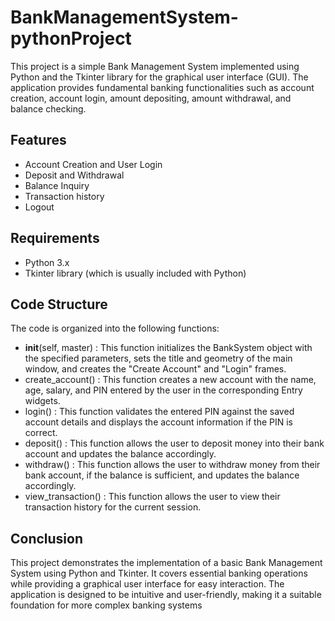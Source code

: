 # BankManagementSystem-pythonProject
This project is a simple Bank Management System implemented using Python and the Tkinter library for the graphical user interface (GUI). The application provides fundamental banking functionalities such as account creation, account login, amount depositing, amount withdrawal, and balance checking.

## Features
+ Account Creation and User Login
+ Deposit and Withdrawal
+ Balance Inquiry
+ Transaction history
+ Logout

## Requirements
+ Python 3.x
+ Tkinter library (which is usually included with Python)

## Code Structure
The code is organized into the following functions:

+ __init__(self, master) : This function initializes the BankSystem object with the specified parameters, sets the title and geometry of the main window, and creates the "Create Account" and "Login" frames.
+ create_account() : This function creates a new account with the name, age, salary, and PIN entered by the user in the corresponding Entry widgets.
+ login() : This function validates the entered PIN against the saved account details and displays the account information if the PIN is correct.
+ deposit() : This function allows the user to deposit money into their bank account and updates the balance accordingly.
+ withdraw() : This function allows the user to withdraw money from their bank account, if the balance is sufficient, and updates the balance accordingly.
+ view_transaction() : This function allows the user to view their transaction history for the current session.

 ## Conclusion
This project demonstrates the implementation of a basic Bank Management System using Python and Tkinter. It covers essential banking operations while providing a graphical user interface for easy interaction. The application is designed to be intuitive and user-friendly, making it a suitable foundation for more complex banking systems

